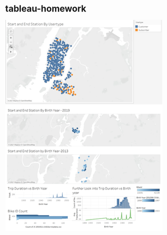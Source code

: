 # tableau-homework

![alt text](https://github.com/howellva/tableau-homework/blob/main/images/lat_long-usertype.PNG)
![](https://github.com/howellva/tableau-homework/blob/main/images/Age.png)
